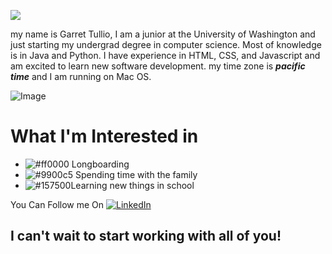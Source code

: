 ![](https://placehold.it/350x90/009955/fff?text=Hello!) 

my name is Garret Tullio, I am a junior at the University of Washington 
and just starting my undergrad degree in computer science. Most of knowledge is in Java and Python. I have experience in 
HTML, CSS, and Javascript and am excited to learn new software development. my time zone is **_pacific time_** and I am running on Mac OS.

![Image](https://www.tacoma.uw.edu/sites/default/files/sections/CenterforBusinessAnalytics/Library_UWT.jpg)

# What I'm Interested in

* ![#ff0000](https://placehold.it/12/ff0000?text=+) Longboarding
* ![#9900c5](https://placehold.it/15/9900c5?text=+) Spending time with the family
* ![#157500](https://placehold.it/20/157500?text=+)Learning new things in school


You Can Follow me On [![LinkedIn](https://content.linkedin.com/content/dam/me/business/en-us/amp/brand-site/v2/bg/LI-Bug.svg.original.svg)](https://www.linkedin.com/feed/)

## I can't wait to start working with all of you!


